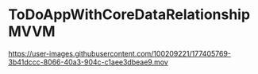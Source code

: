 # ToDoAppWithCoreDataRelationshipMVVM

https://user-images.githubusercontent.com/100209221/177405769-3b41dccc-8066-40a3-904c-c1aee3dbeae9.mov

